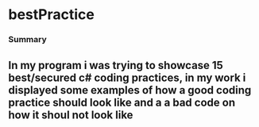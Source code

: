 # bestPractice
### Summary
## In my program i was trying to showcase 15 best/secured c# coding practices, in my work i displayed some examples of how a good coding practice should look like and a a bad code on how it shoul not look like


